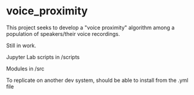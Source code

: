 # voice_proximity

This project seeks to develop a "voice proximity" algorithm among a population of speakers/their voice recordings.

Still in work.

Jupyter Lab scripts in /scripts

Modules in /src

To replicate on another dev system, should be able to install from the .yml file
